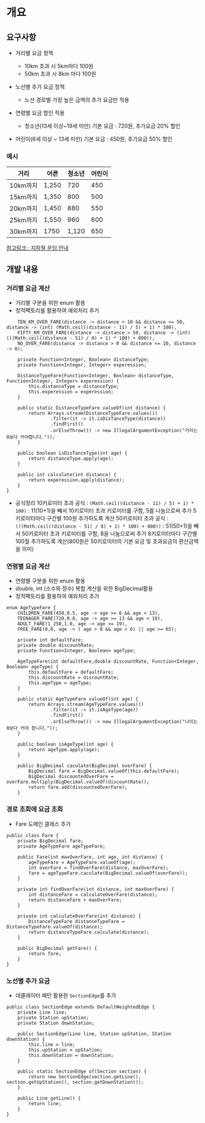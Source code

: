 # 개요
## 요구사항

- 거리별 요금 정책
  - 10km 초과 시 5km마다 100원
  - 50km 초과 시 8km 마다 100원

- 노선별 추가 요금 정책
  - 노선 경로별 가장 높은 금액의 추가 요금만 적용

- 연령별 요금 할인 적용
  - 청소년(13세 이상~19세 미만) 기본 요금 : 720원, 추가요금 20% 할인

- 어린이(6세 이상 ~ 13세 미만) 기본 요금 : 450원, 추가요금 50% 할인

### 예시
  | 거리 | 어른 | 청소년 | 어린이 |
  | --- | --- | --- | --- |
  | 10km까지 | 1,250 | 720 | 450 |
  | 15km까지 | 1,350 | 800 | 500 |
  | 20km까지 | 1,450 | 880 | 550 |
  | 25km까지 | 1,550 | 960 | 600 |
  | 30km까지 | 1750 | 1,120 | 650 |

[참고링크 : 지하철 운임 안내](http://www.seoulmetro.co.kr/kr/page.do?menuIdx=354)

## 개발 내용

### 거리별 요금 계산
- 거리별 구분을 위한 enum 활용
- 정적팩토리를 활용하여 예외처리 추가

```
    TEN_KM_OVER_FARE(distance -> distance > 10 && distance <= 50, distance -> (int) (Math.ceil((distance - 11) / 5) + 1) * 100),
    FIFTY_KM_OVER_FARE(distance -> distance > 50, distance -> (int) (((Math.ceil((distance - 51) / 8) + 1) * 100) + 800)),
    NO_OVER_FARE(distance -> distance > 0 && distance <= 10, distance -> 0);

    private Function<Integer, Boolean> distanceType;
    private Function<Integer, Integer> experession;

    DistanceTypeFare(Function<Integer, Boolean> distanceType, Function<Integer, Integer> experession) {
        this.distanceType = distanceType;
        this.experession = experession;
    }

    public static DistanceTypeFare valueOf(int distance) {
        return Arrays.stream(DistanceTypeFare.values())
                .filter(it -> it.isDisTanceType(distance))
                .findFirst()
                .orElseThrow(() -> new IllegalArgumentException("거리는 0보다 커야합니다."));
    }

    public boolean isDisTanceType(int age) {
        return distanceType.apply(age);
    }

    public int calculate(int distance) {
        return experession.apply(distance);
    }
}
```
- 공식정리
10키로미터 초과 공식 : `(Math.ceil((distance - 11) / 5) + 1) * 100)` : 11(10+1)을 빼서 10키로미터 초과 키로미터를 구함, 5를 나눔으로써 추가 5키로미터마다 구간별 100원 추가하도록 계산
50키로미터 초과 공식 : `(((Math.ceil((distance - 51) / 8) + 1) * 100) + 800))` : 51(50+1)을 빼서 50키로미터 초과 키로미터를 구함, 8을 나눔으로써 추가 8키로미터마다 구간별 100월 추가하도록 계산(800원은 50키로미터의 기본 요금 및 초과요금의 환산금액을 의미)

### 연령별 요금 계산
- 연령별 구분을 위한 enum 활용
- double, int (소수와 정수) 복합 계산을 위한 BigDecimal활용
- 정적팩토리를 활용하여 예외처리 추가
```
enum AgeTypeFare {
    CHILDREN_FARE(450,0.5, age -> age >= 6 && age < 13),
    TEENAGER_FARE(720,0.8, age -> age >= 13 && age < 19),
    ADULT_FARE(1_250,1.0, age -> age >= 19),
    FREE_FARE(0,0, age -> ( age > 0 && age < 6) || age >= 65);

    private int defaultFare;
    private double discountRate;
    private Function<Integer, Boolean> ageType;

    AgeTypeFare(int defaultFare,double discountRate, Function<Integer, Boolean> ageType) {
        this.defaultFare = defaultFare;
        this.discountRate = discountRate;
        this.ageType = ageType;
    }

    public static AgeTypeFare valueOf(int age) {
        return Arrays.stream(AgeTypeFare.values())
                .filter(it -> it.isAgeType(age))
                .findFirst()
                .orElseThrow(() -> new IllegalArgumentException("나이는 0보다 커야 합니다."));
    }

    public boolean isAgeType(int age) {
        return ageType.apply(age);
    }

    public BigDecimal caculate(BigDecimal overFare) {
        BigDecimal fare = BigDecimal.valueOf(this.defaultFare);
        BigDecimal discountedOverFare = overFare.multiply(BigDecimal.valueOf(discountRate));
        return fare.add(discountedOverFare);
    }

```
### 경로 조회에 요금 조회
- Fare 도메인 클래스 추가 
```
public class Fare {
    private BigDecimal fare;
    private AgeTypeFare ageTypeFare;

    public Fare(int maxOverFare, int age, int distance) {
        ageTypeFare = AgeTypeFare.valueOf(age);
        int overFare = findOverFare(distance, maxOverFare);
        fare = ageTypeFare.caculate(BigDecimal.valueOf(overFare));
    }

    private int findOverFare(int distance, int maxOverFare) {
        int distanceFare = calculateOverFare(distance);
        return distanceFare + maxOverFare;
    }

    private int calculateOverFare(int distance) {
        DistanceTypeFare distanceTypeFare = DistanceTypeFare.valueOf(distance);
        return distanceTypeFare.calculate(distance);
    }

    public BigDecimal getFare() {
        return fare;
    }
}
```
### 노선별 추가 요금
- 데콜레이터 패턴 활용한 `SectionEdge`를 추가
```
public class SectionEdge extends DefaultWeightedEdge {
    private Line line;
    private Station upStation;
    private Station downStation;

    public SectionEdge(Line line, Station upStation, Station downStation) {
        this.line = line;
        this.upStation = upStation;
        this.downStation = downStation;
    }

    public static SectionEdge of(Section section) {
        return new SectionEdge(section.getLine(), section.getUpStation(), section.getDownStation());
    }

    public Line getLine() {
        return line;
    }
}
```
